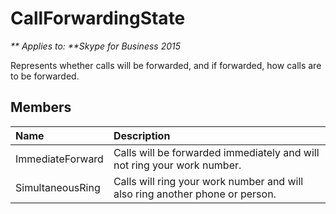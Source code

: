 
# CallForwardingState


_** Applies to: **Skype for Business 2015_

Represents whether calls will be forwarded, and if forwarded, how calls are to be forwarded.
            
## Members



|**Name**|**Description**|
|:-----|:-----|
|ImmediateForward|Calls will be forwarded immediately and will not ring your work number.|
|SimultaneousRing|Calls will ring your work number and will also ring another phone or person.|
